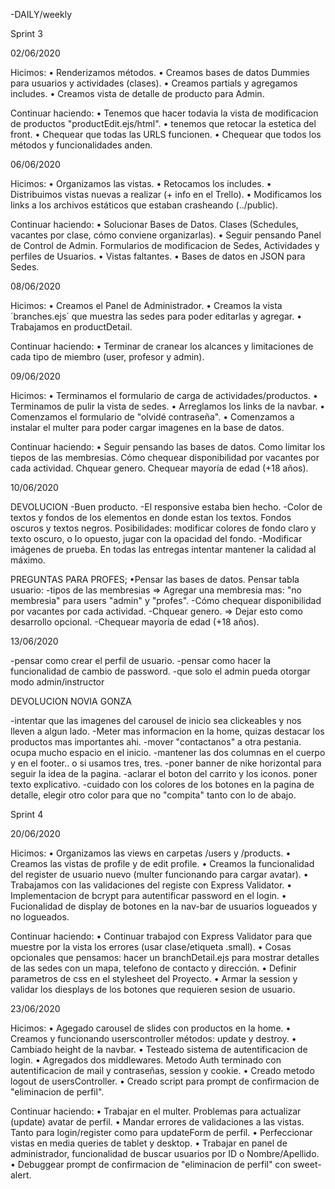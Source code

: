 -DAILY/weekly

Sprint 3

02/06/2020 

Hicimos:
    •   Renderizamos métodos.
    •   Creamos bases de datos Dummies para usuarios y actividades (clases).
    •   Creamos partials y agregamos includes.
    •   Creamos vista de detalle de producto para Admin.

Continuar haciendo:
    •   Tenemos que hacer todavia la vista de modificacion de productos "productEdit.ejs/html".
    •   tenemos que retocar la estetica del front.
    •   Chequear que todas las URLS funcionen.
    •   Chequear que todos los métodos y funcionalidades anden.

06/06/2020

Hicimos:
    • Organizamos las vistas.
    • Retocamos los includes.
    • Distribuimos vistas nuevas a realizar (+ info en el Trello).
    • Modificamos los links a los archivos estáticos que estaban crasheando (../public).

Continuar haciendo:
    • Solucionar Bases de Datos. Clases (Schedules, vacantes por clase, cómo conviene organizarlas).
    • Seguir pensando Panel de Control de Admin. Formularios de modificacion de Sedes, Actividades y perfiles de Usuarios.
    • Vistas faltantes.
    • Bases de datos en JSON para Sedes.

08/06/2020

Hicimos:
    • Creamos el Panel de Administrador.
    • Creamos la vista ´branches.ejs´ que muestra las sedes para poder editarlas y agregar.
    • Trabajamos en productDetail.
    
Continuar haciendo:
    • Terminar de cranear los alcances y limitaciones de cada tipo de miembro (user, profesor y admin).

09/06/2020

Hicimos:
    • Terminamos el formulario de carga de actividades/productos.
    • Terminamos de pulir la vista de sedes.
    • Arreglamos los links de la navbar.
    • Comenzamos el formulario de "olvidé contraseña".
    • Comenzamos a instalar el multer para poder cargar imagenes en la base de datos.
    
Continuar haciendo:
    • Seguir pensando las bases de datos. Como limitar los tiepos de las membresias. Cómo chequear disponibilidad por vacantes por cada actividad. Chquear genero. Chequear mayoría de edad (+18 años).

10/06/2020

DEVOLUCION 
-Buen producto.
-El responsive estaba bien hecho.
-Color de textos y fondos de los elementos en donde estan los textos. Fondos oscuros y textos negros. Posibilidades: modificar colores de fondo claro y texto oscuro, o lo opuesto, jugar con la opacidad del fondo. 
-Modificar imágenes de prueba. En todas las entregas intentar mantener la calidad al máximo.

PREGUNTAS PARA PROFES;
    •Pensar las bases de datos. Pensar tabla usuario:
    -tipos de las membresias => Agregar una membresia mas: "no membresia" para users "admin" y "profes".
    -Cómo chequear disponibilidad por vacantes por cada actividad. 
    -Chquear genero. => Dejar esto como desarrollo opcional. 
    -Chequear mayoría de edad (+18 años). 

13/06/2020

-pensar como crear el perfil de usuario.
-pensar como hacer la funcionalidad de cambio de password.
-que solo el admin pueda otorgar modo admin/instructor

DEVOLUCION NOVIA GONZA

-intentar que las imagenes del carousel de inicio sea clickeables y nos lleven a algun lado.
-Meter mas informacion en la home, quizas destacar los productos mas importantes ahi.
-mover "contactanos" a otra pestania. ocupa mucho espacio en el inicio.
-mantener las dos columnas en el cuerpo y en el footer.. o si usamos tres, tres.
-poner banner de nike horizontal para seguir la idea de la pagina.
-aclarar el boton del carrito y los iconos. poner texto explicativo.
-cuidado con los colores de los botones en la pagina de detalle, elegir otro color para que no "compita" tanto con lo de abajo.


Sprint 4

20/06/2020 

Hicimos:
    •   Organizamos las views en carpetas /users y /products.
    •   Creamos las vistas de profile y de edit profile.
    •   Creamos la funcionalidad del register de usuario nuevo (multer funcionando para cargar avatar).
    •   Trabajamos con las validaciones del registe con Express Validator.
    •   Implementacion de bcrypt para autentificar password en el login.
    •   Fucionalidad de display de botones en la nav-bar de usuarios logueados y no logueados.

Continuar haciendo:
    •   Continuar trabajod con Express Validator para que muestre por la vista los errores (usar clase/etiqueta .small).
    •   Cosas opcionales que pensamos: hacer un branchDetail.ejs para mostrar detalles de las sedes con un mapa,      telefono de contacto y dirección.
    •   Definir parametros de css en el stylesheet del Proyecto.
    •   Armar la session y validar los diesplays de los botones que requieren sesion de usuario.

23/06/2020 

Hicimos:
    •   Agegado carousel de slides con productos en la home.
    •   Creamos y funcionando userscontroller métodos: update y destroy.
    •   Cambiado height de la navbar.
    •   Testeado sistema de autentificacion de login.
    •   Agregados dos middlewares. Metodo Auth terminado con autentificacion de mail y contraseñas, session y cookie. 
    •   Creado metodo logout de usersController.
    •   Creado script para prompt de confirmacion de "eliminacion de perfil".

Continuar haciendo:
    •   Trabajar en el multer. Problemas para actualizar (update) avatar de perfil.
    •   Mandar errores de validaciones a las vistas. Tanto para login/register como para updateForm de perfil.
    •   Perfeccionar vistas en media queries de tablet y desktop.
    •   Trabajar en panel de administrador, funcionalidad de buscar usuarios por ID o Nombre/Apellido.
    •   Debuggear prompt de confirmacion de "eliminacion de perfil" con sweet-alert.
